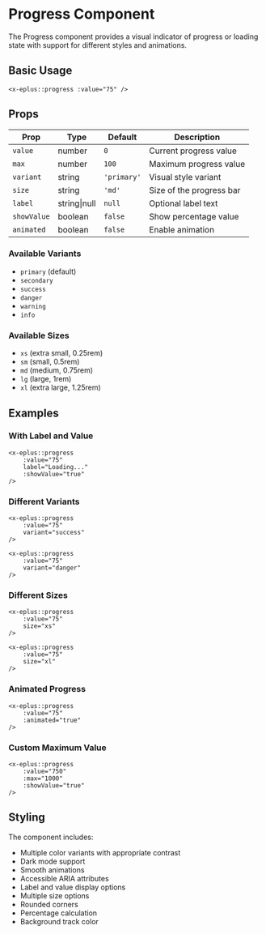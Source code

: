# Progress Component

The Progress component provides a visual indicator of progress or loading state with support for different styles and animations.

## Basic Usage

```blade
<x-eplus::progress :value="75" />
```

## Props

| Prop | Type | Default | Description |
|------|------|---------|-------------|
| `value` | number | `0` | Current progress value |
| `max` | number | `100` | Maximum progress value |
| `variant` | string | `'primary'` | Visual style variant |
| `size` | string | `'md'` | Size of the progress bar |
| `label` | string\|null | `null` | Optional label text |
| `showValue` | boolean | `false` | Show percentage value |
| `animated` | boolean | `false` | Enable animation |

### Available Variants

- `primary` (default)
- `secondary`
- `success`
- `danger`
- `warning`
- `info`

### Available Sizes

- `xs` (extra small, 0.25rem)
- `sm` (small, 0.5rem)
- `md` (medium, 0.75rem)
- `lg` (large, 1rem)
- `xl` (extra large, 1.25rem)

## Examples

### With Label and Value

```blade
<x-eplus::progress
    :value="75"
    label="Loading..."
    :showValue="true"
/>
```

### Different Variants

```blade
<x-eplus::progress
    :value="75"
    variant="success"
/>

<x-eplus::progress
    :value="75"
    variant="danger"
/>
```

### Different Sizes

```blade
<x-eplus::progress
    :value="75"
    size="xs"
/>

<x-eplus::progress
    :value="75"
    size="xl"
/>
```

### Animated Progress

```blade
<x-eplus::progress
    :value="75"
    :animated="true"
/>
```

### Custom Maximum Value

```blade
<x-eplus::progress
    :value="750"
    :max="1000"
    :showValue="true"
/>
```

## Styling

The component includes:
- Multiple color variants with appropriate contrast
- Dark mode support
- Smooth animations
- Accessible ARIA attributes
- Label and value display options
- Multiple size options
- Rounded corners
- Percentage calculation
- Background track color 